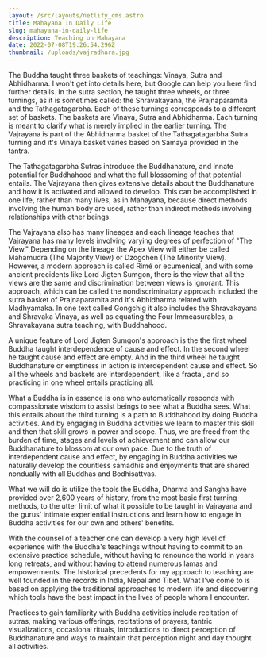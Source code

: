 ```yaml
---
layout: /src/layouts/netlify_cms.astro
title: Mahayana In Daily Life
slug: mahayana-in-daily-life
description: Teaching on Mahayana
date: 2022-07-08T19:26:54.296Z
thumbnail: /uploads/vajradhara.jpg
---
```


The Buddha taught three baskets of teachings: Vinaya, Sutra and Abhidharma. I won't get into details here, but Google can help you here find further details. In the sutra section, he taught three wheels, or three turnings, as it is sometimes called: the Shravakayana, the Prajnaparamita and the Tathagatagarbha. Each of these turnings corresponds to a different set of baskets. The baskets are Vinaya, Sutra and Abhidharma. Each turning is meant to clarify what is merely implied in the earlier turning. The Vajrayana is part of the Abhidharma basket of the Tathagatagarbha Sutra turning and it's Vinaya basket varies based on Samaya provided in the tantra.

The Tathagatagarbha Sutras introduce the Buddhanature, and innate potential for Buddhahood and what the full blossoming of that potential entails. The Vajrayana then gives extensive details about the Buddhanature and how it is activated and allowed to develop. This can be accomplished in one life, rather than many lives, as in Mahayana, because direct methods involving the human body are used, rather than indirect methods involving relationships with other beings.

The Vajrayana also has many lineages and each lineage teaches that Vajrayana has many levels involving varying degrees of perfection of "The View." Depending on the lineage the Apex View will either be called Mahamudra (The Majority View) or Dzogchen (The Minority View). However, a modern approach is called Rimé or ecumenical, and with some ancient precidents like Lord Jigten Sumgon, there is the view that all the views are the same and discrimination between views is ignorant. This approach, which can be called the nondiscriminatory approach included the sutra basket of Prajnaparamita and it's Abhidharma related with Madhyamaka. In one text called Gongchig it also includes the Shravakayana and Shravaka Vinaya, as well as equating the Four Immeasurables, a Shravakayana sutra teaching, with Buddhahood.

A unique feature of Lord Jigten Sumgon's approach is the the first wheel Buddha taught interdependence of cause and effect. In the second wheel he taught cause and effect are empty. And in the third wheel he taught Buddhanature or emptiness in action is interdependent cause and effect. So all the wheels and baskets are interdependent, like a fractal, and so practicing in one wheel entails practicing all.

What a Buddha is in essence is one who automatically responds with compassionate wisdom to assist beings to see what a Buddha sees. What this entails about the third turning is a path to Buddhahood by doing Buddha activities. And by engaging in Buddha activities we learn to master this skill and then that skill grows in power and scope. Thus, we are freed from the burden of time, stages and levels of achievement and can allow our Buddhanature to blossom at our own pace. Due to the truth of interdependent cause and effect, by engaging in Buddha activities we naturally develop the countless samadhis and enjoyments that are shared nondually with all Buddhas and Bodhisattvas.

What we will do is utilize the tools the Buddha, Dharma and Sangha have provided over 2,600 years of history, from the most basic first turning methods, to the utter limit of what it possible to be taught in Vajrayana and the gurus' intimate experiential instructions and learn how to engage in Buddha activities for our own and others' benefits.

With the counsel of a teacher one can develop a very high level of experience with the Buddha's teachings without having to commit to an extensive practice schedule, without having to renounce the world in years long retreats, and without having to attend numerous lamas and empowerments. The historical precedents for my approach to teaching are well founded in the records in India, Nepal and Tibet. What I've come to is based on applying the traditional approaches to modern life and discovering which tools have the best impact in the lives of people whom I encounter.

Practices to gain familiarity with Buddha activities include recitation of sutras, making various offerings, recitations of prayers, tantric visualizations, occasional rituals, introductions to direct perception of Buddhanature and ways to maintain that perception night and day thought all activities.
